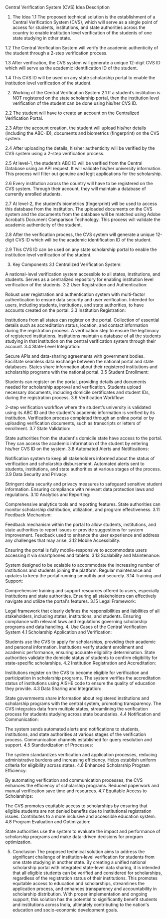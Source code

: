 Central Verification System (CVS)
Idea Description
1. The Idea
1.1 The proposed technical solution is the establishment of a Central Verification System (CVS), which will serve as a single point of access for students, institutions, and state authorities across the country to enable institution level verification of the students of one state studying in other state.

1.2 The Central Verification System will verify the academic authenticity of the student through a 2-step verification process.

1.3 After verification, the CVS system will generate a unique 12-digit CVS ID which will serve as the academic identification ID of the student.

1.4 This CVS ID will be used on any state scholarship portal to enable the institution level verification of the student.

2. Working of the Central Verification System
2.1 If a student’s institution is NOT registered on the state scholarship portal, then the institution level verification of the student can be done using his/her CVS ID.

2.2 The student will have to create an account on the Centralized Verification Portal.

2.3 After the account creation, the student will upload his/her details (including the ABC-ID), documents and biometrics (fingerprint) on the CVS system.

2.4 After uploading the details, his/her authenticity will be verified by the CVS system using a 2-step verification process.

2.5 At level-1, the student’s ABC ID will be verified from the Central Database using an API request. It will validate his/her university information. This process will filter out genuine and legit applications for the scholarship.

2.6 Every institution across the country will have to be registered on the CVS system. Through their account, they will maintain a database of currently enrolled students.

2.7 At level-2, the student’s biometrics (fingerprint) will be used to access this database from the institution. The uploaded documents on the CVS system and the documents from the database will be matched using Adobe Acrobat’s Document Comparison Technology. This process will validate the academic authenticity of the student.

2.8 After the verification process, the CVS system will generate a unique 12-digit CVS ID which will be the academic identification ID of the student.

2.9 This CVS ID can be used on any state scholarship portal to enable the institution level verification of the student.

3. Key Components
3.1 Centralized Verification System:

A national-level verification system accessible to all states, institutions, and students.
Serves as a centralized repository for enabling institution level verification of the students.
3.2 User Registration and Authentication:

Robust user registration and authentication system with multi-factor authentication to ensure data security and user verification.
Intended for users, including students, institutions, and state authorities, to have accounts created on the portal.
3.3 Institution Registration:

Institutions from all states can register on the portal.
Collection of essential details such as accreditation status, location, and contact information during the registration process.
A verification step to ensure the legitimacy of registered institutions.
Institutions maintain a database of all the students studying in that institution on the central verification system through their account.
3.4 State-Level Integration:

Secure APIs and data-sharing agreements with government bodies.
Facilitate seamless data exchange between the national portal and state databases.
States share information about their registered institutions and scholarship programs with the national portal.
3.5 Student Enrollment:

Students can register on the portal, providing details and documents needed for scholarship approval and verification.
Students upload necessary documents, including domicile certificates and student IDs, during the registration process.
3.6 Verification Workflow:

2-step verification workflow where the student’s university is validated using its ABC ID and the student's academic information is verified by its institution.
Verification process completed through an online portal or by uploading verification documents, such as transcripts or letters of enrollment.
3.7 State Validation:

State authorities from the student's domicile state have access to the portal.
They can access the academic information of the student by entering his/her CVS ID on the system.
3.8 Automated Alerts and Notifications:

Notification system to keep all stakeholders informed about the status of verification and scholarship disbursement.
Automated alerts sent to students, institutions, and state authorities at various stages of the process.
3.9 Data Security and Privacy:

Stringent data security and privacy measures to safeguard sensitive student information.
Ensuring compliance with relevant data protection laws and regulations.
3.10 Analytics and Reporting:

Comprehensive analytics tools and reporting features.
State authorities can monitor scholarship distribution, utilization, and program effectiveness.
3.11 Feedback Mechanism:

Feedback mechanism within the portal to allow students, institutions, and state authorities to report issues or provide suggestions for system improvement.
Feedback used to enhance the user experience and address any challenges that may arise.
3.12 Mobile Accessibility:

Ensuring the portal is fully mobile-responsive to accommodate users accessing it via smartphones and tablets.
3.13 Scalability and Maintenance:

System designed to be scalable to accommodate the increasing number of institutions and students joining the platform.
Regular maintenance and updates to keep the portal running smoothly and securely.
3.14 Training and Support:

Comprehensive training and support resources offered to users, especially institutions and state authorities.
Ensuring all stakeholders can effectively navigate and utilize the portal's features.
3.15 Legal Framework:

Legal framework that clearly defines the responsibilities and liabilities of all stakeholders, including states, institutions, and students.
Ensuring compliance with relevant laws and regulations governing scholarship programs and data handling.
4. Use Cases of the Central Verification System
4.1 Scholarship Application and Verification:

Students use the CVS to apply for scholarships, providing their academic and personal information.
Institutions verify student enrollment and academic performance, ensuring accurate eligibility determination.
State authorities validate the domicile status of students to confirm eligibility for state-specific scholarships.
4.2 Institution Registration and Accreditation:

Institutions register on the CVS to become eligible for verification and participation in scholarship programs.
The system verifies the accreditation status of institutions using AISHE code to ensure the quality of education they provide.
4.3 Data Sharing and Integration:

State governments share information about registered institutions and scholarship programs with the central system, promoting transparency.
The CVS integrates data from multiple states, streamlining the verification process for students studying across state boundaries.
4.4 Notification and Communication:

The system sends automated alerts and notifications to students, institutions, and state authorities at various stages of the verification process.
Communication channels established for query resolution and support.
4.5 Standardization of Processes:

The system standardizes verification and application processes, reducing administrative burdens and increasing efficiency.
Helps establish uniform criteria for eligibility across states.
4.6 Enhanced Scholarship Program Efficiency:

By automating verification and communication processes, the CVS enhances the efficiency of scholarship programs.
Reduced paperwork and manual verification save time and resources.
4.7 Equitable Access to Scholarships:

The CVS promotes equitable access to scholarships by ensuring that eligible students are not denied benefits due to institutional registration issues.
Contributes to a more inclusive and accessible education system.
4.8 Program Evaluation and Optimization:

State authorities use the system to evaluate the impact and performance of scholarship programs and make data-driven decisions for program optimization.

5. Conclusion
The proposed technical solution aims to address the significant challenge of institution-level verification for students from one state studying in another state. By creating a unified national scholarship portal with integrated state-level data sharing, it is intended that all eligible students can be verified and considered for scholarships, regardless of the registration status of their institutions. This promotes equitable access to education and scholarships, streamlines the application process, and enhances transparency and accountability in scholarship distribution. With proper implementation and ongoing support, this solution has the potential to significantly benefit students and institutions across India, ultimately contributing to the nation's education and socio-economic development goals.
